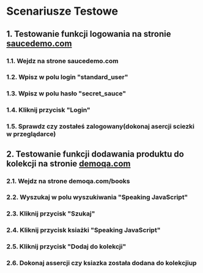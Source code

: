 Scenariusze Testowe
===================
## 1. Testowanie funkcji logowania na stronie [saucedemo.com](https://www.saucedemo.com/)

### 1.1. Wejdz na strone saucedemo.com
### 1.2. Wpisz w polu login "standard_user"
### 1.3. Wpisz w polu hasło "secret_sauce"
### 1.4. Kliknij przycisk "Login"
### 1.5. Sprawdz czy zostałeś zalogowany(dokonaj asercji sciezki w przeglądarce)

## 2. Testowanie funkcji dodawania produktu do kolekcji na stronie [demoqa.com](https://demoqa.com/)
### 2.1. Wejdz na strone demoqa.com/books
### 2.2. Wyszukaj w polu wyszukiwania "Speaking JavaScript"
### 2.3. Kliknij przycisk "Szukaj"
### 2.4. Kliknij przycisk ksiażki "Speaking JavaScript"
### 2.5. Kliknij przycisk "Dodaj do kolekcji"
### 2.6. Dokonaj assercji czy ksiazka została dodana do kolekcjiup